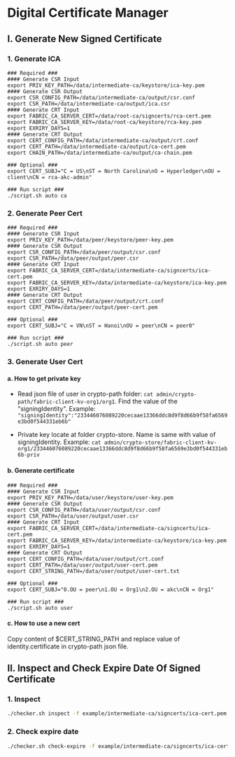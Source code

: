 # Digital Certificate Manager
## I. Generate New Signed Certificate
### 1. Generate ICA
```shell
### Required ###
#### Generate CSR Input
export PRIV_KEY_PATH=/data/intermediate-ca/keystore/ica-key.pem
#### Generate CSR Output
export CSR_CONFIG_PATH=/data/intermediate-ca/output/csr.conf
export CSR_PATH=/data/intermediate-ca/output/ica.csr
#### Generate CRT Input
export FABRIC_CA_SERVER_CERT=/data/root-ca/signcerts/rca-cert.pem
export FABRIC_CA_SERVER_KEY=/data/root-ca/keystore/rca-key.pem
export EXRIRY_DAYS=1
#### Generate CRT Output
export CERT_CONFIG_PATH=/data/intermediate-ca/output/crt.conf
export CERT_PATH=/data/intermediate-ca/output/ca-cert.pem
export CHAIN_PATH=/data/intermediate-ca/output/ca-chain.pem

### Optional ###
export CERT_SUBJ="C = US\nST = North Carolina\nO = Hyperledger\nOU = client\nCN = rca-akc-admin"

### Run script ###
./script.sh auto ca
```

### 2. Generate Peer Cert
```shell
### Required ###
#### Generate CSR Input
export PRIV_KEY_PATH=/data/peer/keystore/peer-key.pem
#### Generate CSR Output
export CSR_CONFIG_PATH=/data/peer/output/csr.conf
export CSR_PATH=/data/peer/output/peer.csr
#### Generate CRT Input
export FABRIC_CA_SERVER_CERT=/data/intermediate-ca/signcerts/ica-cert.pem
export FABRIC_CA_SERVER_KEY=/data/intermediate-ca/keystore/ica-key.pem
export EXRIRY_DAYS=1
#### Generate CRT Output
export CERT_CONFIG_PATH=/data/peer/output/crt.conf
export CERT_PATH=/data/peer/output/peer-cert.pem

### Optional ###
export CERT_SUBJ="C = VN\nST = Hanoi\nOU = peer\nCN = peer0"

### Run script ###
./script.sh auto peer
```

### 3. Generate User Cert

#### a. How to get private key

- Read json file of user in crypto-path folder: ```cat admin/crypto-path/fabric-client-kv-org1/org1```. Find the value of the "signingIdentity". Example: ```"signingIdentity":"233446076089220cecaae13366ddc8d9f8d66b9f58fa6569e3bd0f544331eb6b"```

- Private key locate at folder crypto-store. Name is same with value of signingIdentity. Example: ```cat admin/crypto-store/fabric-client-kv-org1/233446076089220cecaae13366ddc8d9f8d66b9f58fa6569e3bd0f544331eb6b-priv```

#### b. Generate certificate

```shell
### Required ###
#### Generate CSR Input
export PRIV_KEY_PATH=/data/user/keystore/user-key.pem
#### Generate CSR Output
export CSR_CONFIG_PATH=/data/user/output/csr.conf
export CSR_PATH=/data/user/output/user.csr
#### Generate CRT Input
export FABRIC_CA_SERVER_CERT=/data/intermediate-ca/signcerts/ica-cert.pem
export FABRIC_CA_SERVER_KEY=/data/intermediate-ca/keystore/ica-key.pem
export EXRIRY_DAYS=1
#### Generate CRT Output
export CERT_CONFIG_PATH=/data/user/output/crt.conf
export CERT_PATH=/data/user/output/user-cert.pem
export CERT_STRING_PATH=/data/user/output/user-cert.txt

### Optional ###
export CERT_SUBJ="0.OU = peer\n1.OU = Org1\n2.OU = akc\nCN = Org1"

### Run script ###
./script.sh auto user
```

#### c. How to use a new cert

Copy content of $CERT_STRING_PATH and replace value of identity.certificate in crypto-path json file.

## II. Inspect and Check Expire Date Of Signed Certificate

### 1. Inspect
```bash
./checker.sh inspect -f example/intermediate-ca/signcerts/ica-cert.pem
```

### 2. Check expire date
```bash
./checker.sh check-expire -f example/intermediate-ca/signcerts/ica-cert.pem
```